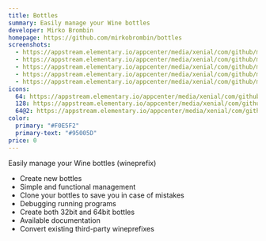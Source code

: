```yaml
---
title: Bottles
summary: Easily manage your Wine bottles
developer: Mirko Brombin
homepage: https://github.com/mirkobrombin/bottles
screenshots:
  - https://appstream.elementary.io/appcenter/media/xenial/com/github/mirkobrombin.bottles.desktop/9EB4BC9F402D88CD2E70BA15124532C2/screenshots/image-1_orig.png
  - https://appstream.elementary.io/appcenter/media/xenial/com/github/mirkobrombin.bottles.desktop/9EB4BC9F402D88CD2E70BA15124532C2/screenshots/image-2_orig.png
  - https://appstream.elementary.io/appcenter/media/xenial/com/github/mirkobrombin.bottles.desktop/9EB4BC9F402D88CD2E70BA15124532C2/screenshots/image-3_orig.png
  - https://appstream.elementary.io/appcenter/media/xenial/com/github/mirkobrombin.bottles.desktop/9EB4BC9F402D88CD2E70BA15124532C2/screenshots/image-4_orig.png
  - https://appstream.elementary.io/appcenter/media/xenial/com/github/mirkobrombin.bottles.desktop/9EB4BC9F402D88CD2E70BA15124532C2/screenshots/image-5_orig.png
icons:
  64: https://appstream.elementary.io/appcenter/media/xenial/com/github/mirkobrombin.bottles.desktop/9EB4BC9F402D88CD2E70BA15124532C2/icons/64x64/com.github.mirkobrombin.bottles_com.github.mirkobrombin.bottles.png
  128: https://appstream.elementary.io/appcenter/media/xenial/com/github/mirkobrombin.bottles.desktop/9EB4BC9F402D88CD2E70BA15124532C2/icons/128x128/com.github.mirkobrombin.bottles_com.github.mirkobrombin.bottles.png
  64@2: https://appstream.elementary.io/appcenter/media/xenial/com/github/mirkobrombin.bottles.desktop/9EB4BC9F402D88CD2E70BA15124532C2/icons/64x64@2/com.github.mirkobrombin.bottles_com.github.mirkobrombin.bottles.png
color:
  primary: "#F0E5F2"
  primary-text: "#95005D"
price: 0
---
```


<p>Easily manage your Wine bottles (wineprefix)</p>
<ul>
  <li>Create new bottles</li>
  <li>Simple and functional management</li>
  <li>Clone your bottles to save you in case of mistakes</li>
  <li>Debugging running programs</li>
  <li>Create both 32bit and 64bit bottles</li>
  <li>Available documentation</li>
  <li>Convert existing third-party wineprefixes</li>
</ul>